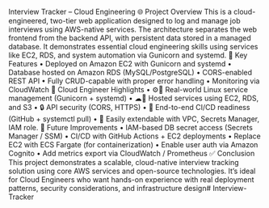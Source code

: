 Interview Tracker – Cloud Engineering 
 🌐 Project Overview
 This is a cloud-engineered, two-tier web application designed to log and manage job 
interviews using AWS-native services. The architecture separates the web frontend from 
the backend API, with persistent data stored in a managed database. It demonstrates 
essential cloud engineering skills using services like EC2, RDS, and system automation 
via Gunicorn and systemd.
 🚀 Key Features
 • Deployed on Amazon EC2 with Gunicorn and systemd
 • Database hosted on Amazon RDS (MySQL/PostgreSQL)
 • CORS-enabled REST API
 • Fully CRUD-capable with proper error handling
 • Monitoring via CloudWatch
 🧠 Cloud Engineer Highlights
 • ⚙￿ Real-world Linux service management (Gunicorn + systemd)
 • ☁￿ Hosted services using EC2, RDS, and S3
 • 🔒 API security (CORS, HTTPS)
 • 🔄 End-to-end CI/CD readiness (GitHub + systemctl pull)
 • 🧩 Easily extendable with VPC, Secrets Manager, IAM role.
 🌱 Future Improvements
 • IAM-based DB secret access (Secrets Manager / SSM)
 • CI/CD with GitHub Actions + EC2 deployments
 • Replace EC2 with ECS Fargate (for containerization)
 • Enable user auth via Amazon Cognito
 • Add metrics export via CloudWatch / Prometheus
 ✅ Conclusion
This project demonstrates a scalable, cloud-native interview tracking solution using core 
AWS services and open-source technologies. It’s ideal for Cloud Engineers who want 
hands-on experience with real deployment patterns, security considerations, and 
infrastructure design# Interview-Tracker
